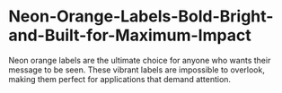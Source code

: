 # Neon-Orange-Labels-Bold-Bright-and-Built-for-Maximum-Impact
Neon orange labels are the ultimate choice for anyone who wants their message to be seen. These vibrant labels are impossible to overlook, making them perfect for applications that demand attention.
